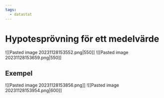 ```yaml
---
tags:
  - datastat
---
```

# Hypotesprövning för ett medelvärde

![[Pasted image 20231128153552.png|550]]
![[Pasted image 20231128153659.png|550]]

## Exempel
![[Pasted image 20231128153856.png]]
![[Pasted image 20231128153954.png|600]]
